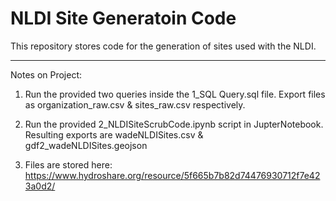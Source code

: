 # NLDI Site Generatoin Code

This repository stores code for the generation of sites used with the NLDI.

---

Notes on Project:

1. Run the provided two queries inside the 1_SQL Query.sql file. Export files as organization_raw.csv & sites_raw.csv respectively.

2. Run the provided 2_NLDISiteScrubCode.ipynb script in JupterNotebook. Resulting exports are wadeNLDISites.csv & gdf2_wadeNLDISites.geojson

3. Files are stored here: https://www.hydroshare.org/resource/5f665b7b82d74476930712f7e423a0d2/
